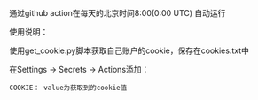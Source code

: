通过github action在每天的北京时间8:00(0:00 UTC) 自动运行

使用说明：

  使用get_cookie.py脚本获取自己账户的cookie，保存在cookies.txt中
  
  在Settings -> Secrets -> Actions添加：
  
    COOKIE： value为获取到的cookie值
